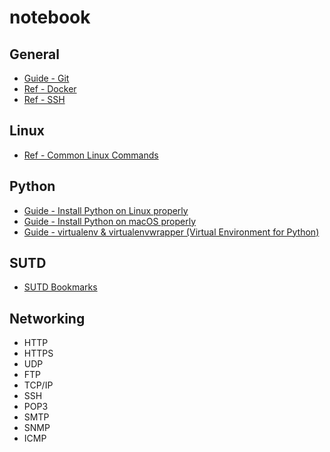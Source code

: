 # notebook

## General

- [Guide - Git](General/git-guide.md)
- [Ref - Docker](General/docker.md)
- [Ref - SSH](General/ssh.md)



## Linux

- [Ref - Common Linux Commands](Linux/linux-commands.md)

## Python

- [Guide - Install Python on Linux properly](Python/python-install-guide-linux.md)
- [Guide - Install Python on macOS properly](Python/python-install-guide.md)
- [Guide - virtualenv & virtualenvwrapper (Virtual Environment for Python)](Python/python-virtual-env-guide.md)


## SUTD

- [SUTD Bookmarks](SUTD/sutd_bookmarks.md)

## Networking

- HTTP
- HTTPS
- UDP
- FTP
- TCP/IP
- SSH
- POP3
- SMTP
- SNMP
- ICMP
